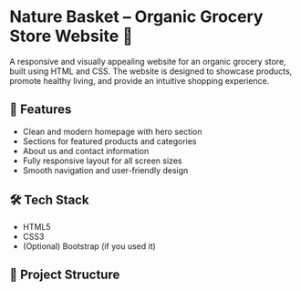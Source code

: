 # Nature Basket – Organic Grocery Store Website 🌿

A responsive and visually appealing website for an organic grocery store, built using HTML and CSS. The website is designed to showcase products, promote healthy living, and provide an intuitive shopping experience.

## 🌟 Features

- Clean and modern homepage with hero section
- Sections for featured products and categories
- About us and contact information
- Fully responsive layout for all screen sizes
- Smooth navigation and user-friendly design

## 🛠️ Tech Stack

- HTML5
- CSS3
- (Optional) Bootstrap (if you used it)

## 📁 Project Structure

